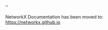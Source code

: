 '<meta http-equiv="refresh" content="0; URL=https://networkx.github.io/documentation/latest/./_modules/networkx/readwrite/gexf.html">'

NetworkX Documentation has been moved to:<br><a href="https://networkx.github.io">https://networkx.github.io</a>
